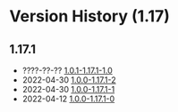 # Version History (1.17)

## 1.17.1

- ????-??-?? [1.0.1-1.17.1-1.0](1.0.1-1.17.1-1.0.md)
- 2022-04-30 [1.0.0-1.17.1-2](1.0.0-1.17.1-2.md)
- 2022-04-30 [1.0.0-1.17.1-1](1.0.0-1.17.1-1.md)
- 2022-04-12 [1.0.0-1.17.1-0](1.0.0-1.17.1-0.md)